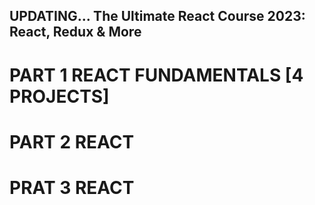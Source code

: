 ## UPDATING... The Ultimate React Course 2023: React, Redux & More

# PART 1 REACT FUNDAMENTALS [4 PROJECTS]

# PART 2 REACT

# PRAT 3 REACT
